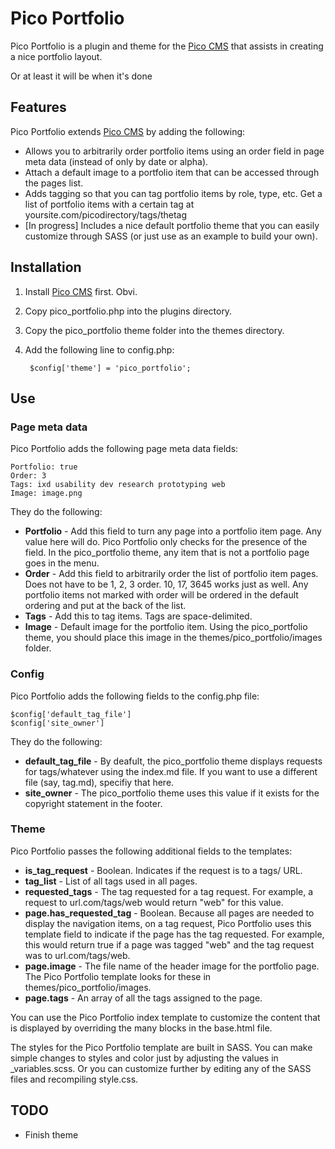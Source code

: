 # Pico Portfolio

Pico Portfolio is a plugin and theme for the [Pico CMS](http://picocms.org/) that assists in creating a nice portfolio layout.

Or at least it will be when it's done

## Features

Pico Portfolio extends [Pico CMS](http://picocms.org/) by adding the following:

* Allows you to arbitrarily order portfolio items using an order field in page meta data (instead of only by date or alpha).
* Attach a default image to a portfolio item that can be accessed through the pages list.
* Adds tagging so that you can tag portfolio items by role, type, etc. Get a list of portfolio items with a certain tag at yoursite.com/picodirectory/tags/thetag
* [In progress] Includes a nice default portfolio theme that you can easily customize through SASS (or just use as an example to build your own).

## Installation

1. Install [Pico CMS](http://picocms.org/) first. Obvi.

1. Copy pico_portfolio.php into the plugins directory.

1. Copy the pico_portfolio theme folder into the themes directory.

1. Add the following line to config.php:

		$config['theme'] = 'pico_portfolio'; 

## Use

### Page meta data

Pico Portfolio adds the following page meta data fields:

	Portfolio: true
	Order: 3
	Tags: ixd usability dev research prototyping web
	Image: image.png 
	
They do the following:

* __Portfolio__ - Add this field to turn any page into a portfolio item page. Any value here will do. Pico Portfolio only checks for the presence of the field. In the pico_portfolio theme, any item that is not a portfolio page goes in the menu.
* __Order__ - Add this field to arbitrarily order the list of portfolio item pages. Does not have to be 1, 2, 3 order. 10, 17, 3645 works just as well. Any portfolio items not marked with order will be ordered in the default ordering and put at the back of the list.
* __Tags__ - Add this to tag items. Tags are space-delimited.
* __Image__ - Default image for the portfolio item. Using the pico_portfolio theme, you should place this image in the themes/pico_portfolio/images folder.

### Config

Pico Portfolio adds the following fields to the config.php file:

	$config['default_tag_file']
	$config['site_owner']
	
They do the following:

* __default_tag_file__ - By deafult, the pico_portfolio theme displays requests for tags/whatever using the index.md file. If you want to use a different file (say, tag.md), specifiy that here.
* __site_owner__ - The pico_portfolio theme uses this value if it exists for the copyright statement in the footer.

### Theme

Pico Portfolio passes the following additional fields to the templates:

- __is_tag_request__ - Boolean. Indicates if the request is to a tags/ URL.
- __tag_list__ - List of all tags used in all pages.
- __requested_tags__ - The tag requested for a tag request. For example, a request to url.com/tags/web would return "web" for this value.
- __page.has_requested_tag__ - Boolean. Because all pages are needed to display the navigation items, on a tag request, Pico Portfolio uses this template field to indicate if the page has the tag requested. For example, this would return true if a page was tagged "web" and the tag request was to url.com/tags/web.
- __page.image__ - The file name of the header image for the portfolio page. The Pico Portfolio template looks for these in themes/pico_portfolio/images.
- __page.tags__ - An array of all the tags assigned to the page.

You can use the Pico Portfolio index template to customize the content that is displayed by overriding the many blocks in the base.html file.

The styles for the Pico Portfolio template are built in SASS. You can make simple changes to styles and color just by adjusting the values in _variables.scss. Or you can customize further by editing any of the SASS files and recompiling style.css.

## TODO

* Finish theme